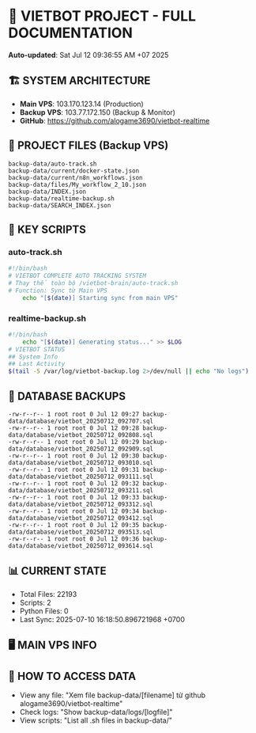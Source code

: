 # 🤖 VIETBOT PROJECT - FULL DOCUMENTATION
**Auto-updated**: Sat Jul 12 09:36:55 AM +07 2025

## 🏗️ SYSTEM ARCHITECTURE
- **Main VPS**: 103.170.123.14 (Production)
- **Backup VPS**: 103.77.172.150 (Backup & Monitor)
- **GitHub**: https://github.com/alogame3690/vietbot-realtime

## 📁 PROJECT FILES (Backup VPS)
```
backup-data/auto-track.sh
backup-data/current/docker-state.json
backup-data/current/n8n_workflows.json
backup-data/files/My_workflow_2_10.json
backup-data/INDEX.json
backup-data/realtime-backup.sh
backup-data/SEARCH_INDEX.json
```

## 🔧 KEY SCRIPTS
### auto-track.sh
```bash
#!/bin/bash
# VIETBOT COMPLETE AUTO TRACKING SYSTEM
# Thay thế toàn bộ /vietbot-brain/auto-track.sh
# Function: Sync từ Main VPS
    echo "[$(date)] Starting sync from main VPS"
```
### realtime-backup.sh
```bash
#!/bin/bash
    echo "[$(date)] Generating status..." >> $LOG
# VIETBOT STATUS
## System Info
## Last Activity
$(tail -5 /var/log/vietbot-backup.log 2>/dev/null || echo "No logs")
```

## 💾 DATABASE BACKUPS
```
-rw-r--r-- 1 root root 0 Jul 12 09:27 backup-data/database/vietbot_20250712_092707.sql
-rw-r--r-- 1 root root 0 Jul 12 09:28 backup-data/database/vietbot_20250712_092808.sql
-rw-r--r-- 1 root root 0 Jul 12 09:29 backup-data/database/vietbot_20250712_092909.sql
-rw-r--r-- 1 root root 0 Jul 12 09:30 backup-data/database/vietbot_20250712_093010.sql
-rw-r--r-- 1 root root 0 Jul 12 09:31 backup-data/database/vietbot_20250712_093111.sql
-rw-r--r-- 1 root root 0 Jul 12 09:32 backup-data/database/vietbot_20250712_093211.sql
-rw-r--r-- 1 root root 0 Jul 12 09:33 backup-data/database/vietbot_20250712_093312.sql
-rw-r--r-- 1 root root 0 Jul 12 09:34 backup-data/database/vietbot_20250712_093412.sql
-rw-r--r-- 1 root root 0 Jul 12 09:35 backup-data/database/vietbot_20250712_093513.sql
-rw-r--r-- 1 root root 0 Jul 12 09:36 backup-data/database/vietbot_20250712_093614.sql
```

## 📊 CURRENT STATE
- Total Files: 22193
- Scripts: 2
- Python Files: 0
- Last Sync: 2025-07-10 16:18:50.896721968 +0700

## 🖥️ MAIN VPS INFO


## 🚨 HOW TO ACCESS DATA
- View any file: "Xem file backup-data/[filename] từ github alogame3690/vietbot-realtime"
- Check logs: "Show backup-data/logs/[logfile]"
- View scripts: "List all .sh files in backup-data/"
